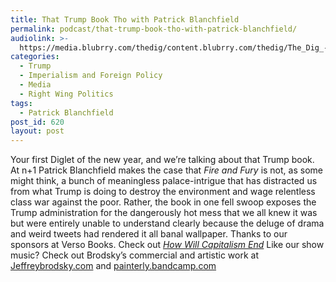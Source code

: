 ```yaml
---
title: That Trump Book Tho with Patrick Blanchfield
permalink: podcast/that-trump-book-tho-with-patrick-blanchfield/
audiolink: >-
  https://media.blubrry.com/thedig/content.blubrry.com/thedig/The_Dig_-_EP_80_-_Blanchfield.mp3
categories:
  - Trump
  - Imperialism and Foreign Policy
  - Media
  - Right Wing Politics
tags:
  - Patrick Blanchfield
post_id: 620
layout: post
---
```


Your first Diglet of the new year, and we’re talking about that Trump book. At n+1 Patrick Blanchfield makes the case that *Fire and Fury* is not, as some might think, a bunch of meaningless palace-intrigue that has distracted us from what Trump is doing to destroy the environment and wage relentless class war against the poor. Rather, the book in one fell swoop exposes the Trump administration for the dangerously hot mess that we all knew it was but were entirely unable to understand clearly because the deluge of drama and weird tweets had rendered it all banal wallpaper. Thanks to our sponsors at Verso Books. Check out *[How Will Capitalism End](versobooks.com/books/2519-how-will-capitalism-end)* Like our show music? Check out Brodsky’s commercial and artistic work at [Jeffreybrodsky.com](Jeffreybrodsky.com) and [painterly.bandcamp.com](painterly.bandcamp.com)
